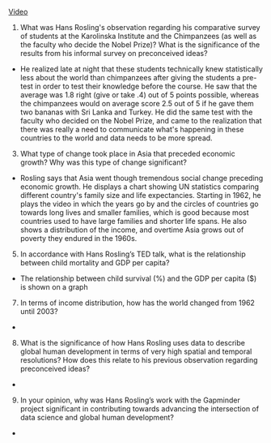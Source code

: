 [Video](https://www.ted.com/talks/hans_rosling_the_best_stats_you_ve_ever_seen?language=en)
1. What was Hans Rosling's observation regarding his comparative survey of students at the Karolinska Institute and the Chimpanzees (as well as the faculty who decide the Nobel Prize)? What is the significance of the results from his informal survey on preconceived ideas?

- He realized late at night that these students technically knew statistically less about the world than chimpanzees after giving the students a pre-test in order to test their knowledge before the course. He saw that the average was 1.8 right (give or take .4) out of 5 points possible, whereas the chimpanzees would on average score 2.5 out of 5 if he gave them two bananas with Sri Lanka and Turkey. He did the same test with the faculty who decided on the Nobel Prize, and came to the realization that there was really a need to communicate what's happening in these countries to the world and data needs to be more spread.  

3. What type of change took place in Asia that preceded economic growth? Why was this type of change significant?

- Rosling says that Asia went though tremendous social change preceding economic growth. He displays a chart showing UN statistics comparing different country's family size and life expectancies. Starting in 1962, he plays the video in which the years go by and the circles of countries go towards long lives and smaller families, which is good because most countries used to have large families and shorter life spans. He also shows a distribution of the income, and overtime Asia grows out of poverty they endured in the 1960s. 

5. In accordance with Hans Rosling’s TED talk, what is the relationship between child mortality and GDP per capita?

- The relationship between child survival (%) and the GDP per capita ($) is shown on a graph
 
7. In terms of income distribution, how has the world changed from 1962 until 2003?

-

8. What is the significance of how Hans Rosling uses data to describe global human development in terms of very high spatial and temporal resolutions? How does this relate to his previous observation regarding preconceived ideas?

- 

9. In your opinion, why was Hans Rosling’s work with the Gapminder project significant in contributing towards advancing the intersection of data science and global human development?

- 

